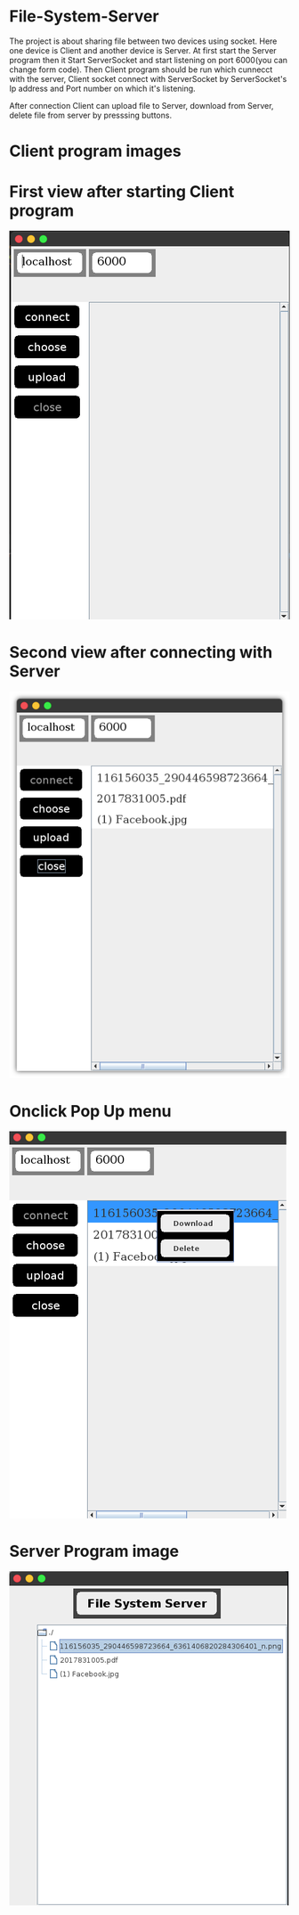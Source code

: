 # File-System-Server

The project is about sharing file between two devices using socket. Here one device is Client and another device is Server. At first start the Server program 
then it Start ServerSocket and start listening on port 6000(you can change form code). Then Client program should be run which cunnecct with the server, Client 
socket connect with ServerSocket by ServerSocket's Ip address and Port number on which it's listening.

After connection Client can upload file to Server, download from Server, delete file from server by presssing buttons.

# Client program images

# First view after starting Client program
![alt text](./images/clientFirst.png)

# Second view after connecting with Server
![alt text](./images/afterConnection.png)

# Onclick Pop Up menu
![alt text](./images/clientPopup.png)

# Server Program image
![alt text](./images/server.png)

